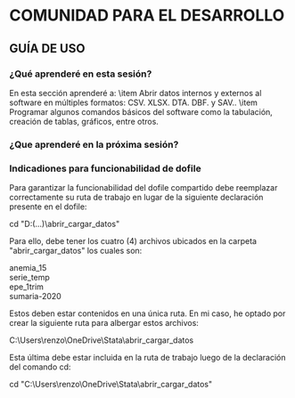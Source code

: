 # COMUNIDAD PARA EL DESARROLLO
## GUÍA DE USO

### ¿Qué aprenderé en esta sesión?

En esta sección aprenderé a:
\item Abrir datos internos y externos al software en múltiples formatos: CSV. XLSX. DTA. DBF. y SAV..
\item Programar algunos comandos básicos del software como la tabulación, creación de tablas, gráficos, entre otros.

### ¿Que aprenderé en la próxima sesión?

### Indicadiones para funcionabilidad de dofile

Para garantizar la funcionabilidad del dofile compartido debe reemplazar correctamente su ruta de trabajo en lugar
de la siguiente declaración presente en el dofile: 

cd "D:(...)\abrir_cargar_datos"

Para ello, debe tener los cuatro (4) archivos ubicados en la carpeta "abrir_cargar_datos" los cuales son: 

anemia_15 \
serie_temp \
epe_1trim \
sumaria-2020 

Estos deben estar contenidos en una única ruta. En mi caso, he optado por crear la siguiente ruta para albergar estos
archivos: 

C:\Users\renzo\OneDrive\Stata\abrir_cargar_datos 

Esta última debe estar incluida en la ruta de trabajo luego de la declaración del comando cd: 

cd "C:\Users\renzo\OneDrive\Stata\abrir_cargar_datos"                     

